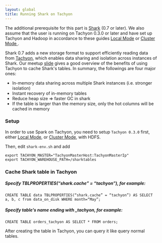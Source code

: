 ```yaml
---
layout: global
title: Running Shark on Tachyon
---
```


The additional prerequisite for this part is [Shark](https://github.com/amplab/shark/wiki) (0.7 or
later). We also assume that the user is running on Tachyon 0.3.0 or later and have set up Tachyon
and Hadoop in accordance to these guides [Local Mode](Running-Tachyon-Locally.html) or [Cluster Mode
](Running-Tachyon-on-a-Cluster.html).

Shark 0.7 adds a new storage format to support efficiently reading data from
[Tachyon](http://tachyonproject.org), which enables data sharing and isolation across instances of
Shark. Our meetup
[slide](http://files.meetup.com/3138542/2013-05-09%20Shark%20%40%20Spark%20Meetup.pdf) gives a good
overview of the benefits of using Tachyon to cache Shark's tables. In summary, the followings are
four major ones:

-   In-memory data sharing across multiple Shark instances (i.e. stronger isolation)
-   Instant recovery of in-memory tables
-   Reduce heap size =\> faster GC in shark
-   If the table is larger than the memory size, only the hot columns will be cached in memory

### Setup

In order to use Spark on Tachyon, you need to setup `Tachyon 0.3.0`
first, either [Local
Mode](https://github.com/amplab/tachyon/wiki/Running-Tachyon-Locally),
or [Cluster
Mode](https://github.com/amplab/tachyon/wiki/Running-Tachyon-on-a-Cluster),
with HDFS.

Then, edit `shark-env.sh` and add

    export TACHYON_MASTER="TachyonMasterHost:TachyonMasterIp"
    export TACHYON_WAREHOUSE_PATH=/sharktables

### Cache Shark table in Tachyon

##### Specify TBLPROPERTIES(“shark.cache” = “tachyon”), for example:

    CREATE TABLE data TBLPROPERTIES(“shark.cache” = “tachyon”) AS SELECT a, b, c from data_on_disk WHERE month=“May”;

##### Specify table's name ending with \_tachyon, for example:

    CREATE TABLE orders_tachyon AS SELECT * FROM orders;

After creating the table in Tachyon, you can query it like query normal tables.
